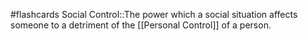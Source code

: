 #flashcards 
Social Control::The power which a social situation affects someone to a detriment of the [[Personal Control]] of a person.